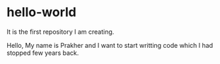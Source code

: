 # hello-world
It is the first repository I am creating.

Hello,
My name is Prakher and I want to start writting code which I had stopped few years back.


